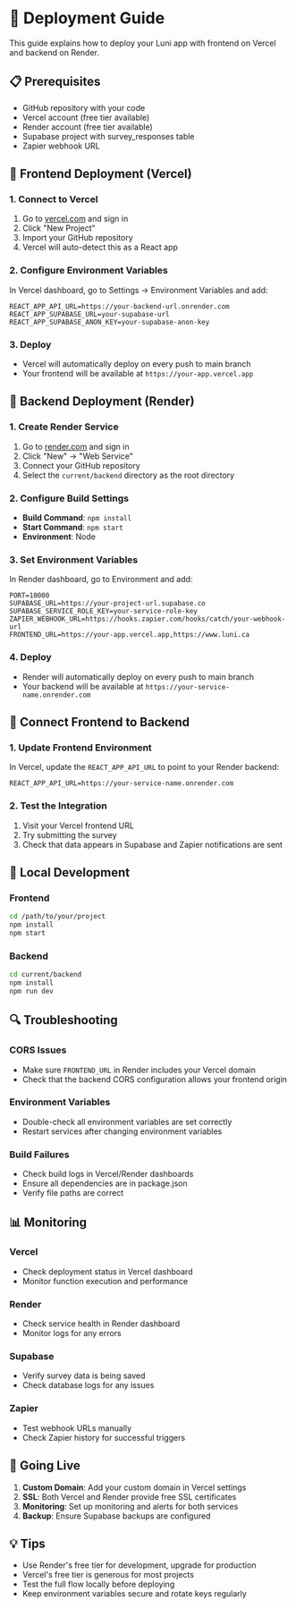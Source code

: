# 🚀 Deployment Guide

This guide explains how to deploy your Luni app with frontend on Vercel and backend on Render.

## 📋 Prerequisites

- GitHub repository with your code
- Vercel account (free tier available)
- Render account (free tier available)
- Supabase project with survey_responses table
- Zapier webhook URL

## 🎨 Frontend Deployment (Vercel)

### 1. Connect to Vercel
1. Go to [vercel.com](https://vercel.com) and sign in
2. Click "New Project"
3. Import your GitHub repository
4. Vercel will auto-detect this as a React app

### 2. Configure Environment Variables
In Vercel dashboard, go to Settings → Environment Variables and add:

```
REACT_APP_API_URL=https://your-backend-url.onrender.com
REACT_APP_SUPABASE_URL=your-supabase-url
REACT_APP_SUPABASE_ANON_KEY=your-supabase-anon-key
```

### 3. Deploy
- Vercel will automatically deploy on every push to main branch
- Your frontend will be available at `https://your-app.vercel.app`

## 🔧 Backend Deployment (Render)

### 1. Create Render Service
1. Go to [render.com](https://render.com) and sign in
2. Click "New" → "Web Service"
3. Connect your GitHub repository
4. Select the `current/backend` directory as the root directory

### 2. Configure Build Settings
- **Build Command**: `npm install`
- **Start Command**: `npm start`
- **Environment**: Node

### 3. Set Environment Variables
In Render dashboard, go to Environment and add:

```
PORT=10000
SUPABASE_URL=https://your-project-url.supabase.co
SUPABASE_SERVICE_ROLE_KEY=your-service-role-key
ZAPIER_WEBHOOK_URL=https://hooks.zapier.com/hooks/catch/your-webhook-url
FRONTEND_URL=https://your-app.vercel.app,https://www.luni.ca
```

### 4. Deploy
- Render will automatically deploy on every push to main branch
- Your backend will be available at `https://your-service-name.onrender.com`

## 🔗 Connect Frontend to Backend

### 1. Update Frontend Environment
In Vercel, update the `REACT_APP_API_URL` to point to your Render backend:

```
REACT_APP_API_URL=https://your-service-name.onrender.com
```

### 2. Test the Integration
1. Visit your Vercel frontend URL
2. Try submitting the survey
3. Check that data appears in Supabase and Zapier notifications are sent

## 🧪 Local Development

### Frontend
```bash
cd /path/to/your/project
npm install
npm start
```

### Backend
```bash
cd current/backend
npm install
npm run dev
```

## 🔍 Troubleshooting

### CORS Issues
- Make sure `FRONTEND_URL` in Render includes your Vercel domain
- Check that the backend CORS configuration allows your frontend origin

### Environment Variables
- Double-check all environment variables are set correctly
- Restart services after changing environment variables

### Build Failures
- Check build logs in Vercel/Render dashboards
- Ensure all dependencies are in package.json
- Verify file paths are correct

## 📊 Monitoring

### Vercel
- Check deployment status in Vercel dashboard
- Monitor function execution and performance

### Render
- Check service health in Render dashboard
- Monitor logs for any errors

### Supabase
- Verify survey data is being saved
- Check database logs for any issues

### Zapier
- Test webhook URLs manually
- Check Zapier history for successful triggers

## 🚀 Going Live

1. **Custom Domain**: Add your custom domain in Vercel settings
2. **SSL**: Both Vercel and Render provide free SSL certificates
3. **Monitoring**: Set up monitoring and alerts for both services
4. **Backup**: Ensure Supabase backups are configured

## 💡 Tips

- Use Render's free tier for development, upgrade for production
- Vercel's free tier is generous for most projects
- Test the full flow locally before deploying
- Keep environment variables secure and rotate keys regularly
